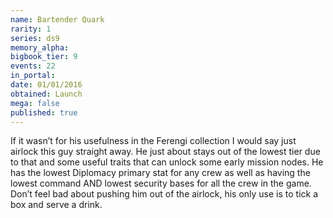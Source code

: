 ```yaml
---
name: Bartender Quark
rarity: 1
series: ds9
memory_alpha:
bigbook_tier: 9
events: 22
in_portal:
date: 01/01/2016
obtained: Launch
mega: false
published: true
---
```


If it wasn’t for his usefulness in the Ferengi collection I would say just airlock this guy straight away. He just about stays out of the lowest tier due to that and some useful traits that can unlock some early mission nodes. He has the lowest Diplomacy primary stat for any crew as well as having the lowest command AND lowest security bases for all the crew in the game. Don’t feel bad about pushing him out of the airlock, his only use is to tick a box and serve a drink.
